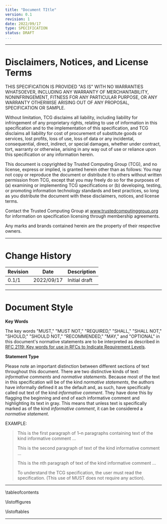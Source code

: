```yaml
---
title: "Document TItle"
version: 0.1
revision: 1
date: 2022/09/17
type: SPECIFICATION
status: DRAFT
...
```


---

# Disclaimers, Notices, and License Terms

THIS SPECIFICATION IS PROVIDED "AS IS" WITH NO WARRANTIES WHATSOEVER, INCLUDING
ANY WARRANTY OF MERCHANTABILITY, NONINFRINGEMENT, FITNESS FOR ANY PARTICULAR
PURPOSE, OR ANY WARRANTY OTHERWISE ARISING OUT OF ANY PROPOSAL, SPECIFICATION OR
SAMPLE.

Without limitation, TCG disclaims all liability, including liability for
infringement of any proprietary rights, relating to use of information in this
specification and to the implementation of this specification, and TCG disclaims
all liability for cost of procurement of substitute goods or services, lost
profits, loss of use, loss of data or any incidental, consequential, direct,
indirect, or special damages, whether under contract, tort, warranty or
otherwise, arising in any way out of use or reliance upon this specification or
any information herein.

This document is copyrighted by Trusted Computing Group (TCG), and no license,
express or implied, is granted herein other than as follows: You may not copy or
reproduce the document or distribute it to others without written permission
from TCG, except that you may freely do so for the purposes of (a) examining or
implementing TCG specifications or (b) developing, testing, or promoting
information technology standards and best practices, so long as you distribute
the document with these disclaimers, notices, and license terms.

Contact the Trusted Computing Group at www.trustedcomputinggroup.org for
information on specification licensing through membership agreements.

Any marks and brands contained herein are the property of their respective
owners.

---

# Change History

| **Revision** | **Date**   | **Description** |
| ------------ | ---------- | --------------- |
| 0.1/1        | 2022/09/17 | Initial draft   |

---

# Document Style

**Key Words**

The key words "MUST," "MUST NOT," "REQUIRED," "SHALL," "SHALL NOT," "SHOULD,"
"SHOULD NOT," "RECOMMENDED," "MAY," and "OPTIONAL" in this document's normative
statements are to be interpreted as described in
[RFC 2119: Key words for use in RFCs to Indicate Requirement Levels](https://www.ietf.org/rfc/rfc2119.txt).

**Statement Type**

Please note an important distinction between different sections of text
throughout this document. There are two distinctive kinds of text: _informative
comments_ and _normative statements_. Because most of the text in this
specification will be of the kind _normative statements_, the authors have
informally defined it as the default and, as such, have specifically called out
text of the kind _informative comment_. They have done this by flagging the
beginning and end of each informative comment and highlighting its text in gray.
This means that unless text is specifically marked as of the kind _informative
comment_, it can be considered a _normative statement_.

EXAMPLE:

> This is the first paragraph of 1–n paragraphs containing text of the kind
> informative comment ...
>
> This is the second paragraph of text of the kind informative comment ...
>
> This is the nth paragraph of text of the kind informative comment ...
>
> To understand the TCG specification, the user must read the specification.
> (This use of MUST does not require any action).

---

\tableofcontents

\listoffigures

\listoftables

---
